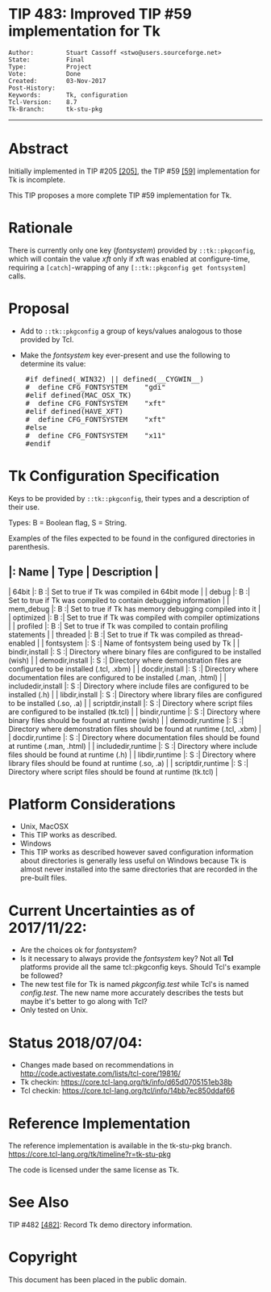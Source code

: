 # TIP 483: Improved TIP #59 implementation for Tk
	Author:         Stuart Cassoff <stwo@users.sourceforge.net>
	State:          Final
	Type:           Project
	Vote:           Done
	Created:        03-Nov-2017
	Post-History:   
	Keywords:       Tk, configuration
	Tcl-Version:    8.7
	Tk-Branch:      tk-stu-pkg
-----
# Abstract

Initially implemented in TIP #205 [[205]](205.md), the TIP #59 [[59]](59.md) implementation for Tk is incomplete.

This TIP proposes a more complete TIP #59 implementation for Tk.

# Rationale

There is currently only one key (_fontsystem_) provided by `::tk::pkgconfig`,
which will contain the value _xft_ only if xft was enabled at configure-time,
requiring a `[catch]`-wrapping of any `[::tk::pkgconfig get fontsystem]` calls.

# Proposal

* Add to `::tk::pkgconfig` a group of keys/values analogous to those provided by Tcl.

* Make the _fontsystem_ key ever-present and use the following to determine its value:

<pre>
    #if defined(_WIN32) || defined(__CYGWIN__)
    #  define CFG_FONTSYSTEM	"gdi"
    #elif defined(MAC_OSX_TK)
    #  define CFG_FONTSYSTEM	"xft"
    #elif defined(HAVE_XFT)
    #  define CFG_FONTSYSTEM	"xft"
    #else
    #  define CFG_FONTSYSTEM	"x11"
    #endif
</pre>

# Tk Configuration Specification

Keys to be provided by `::tk::pkgconfig`, their types and a description of their use.

Types: B = Boolean flag, S = String.

Examples of the files expected to be found in the configured directories in parenthesis.

|: Name              | Type  | Description                                                                      |
-----------------------------------------------------------------------------------------------------------------
| 64bit              |:  B  :| Set to true if Tk was compiled in 64bit mode                                     |
| debug              |:  B  :| Set to true if Tk was compiled to contain debugging information                  |
| mem\_debug         |:  B  :| Set to true if Tk has memory debugging compiled into it                          |
| optimized          |:  B  :| Set to true if Tk was compiled with compiler optimizations                       |
| profiled           |:  B  :| Set to true if Tk was compiled to contain profiling statements                   |
| threaded           |:  B  :| Set to true if Tk was compiled as thread-enabled                                 |
| fontsystem         |:  S  :| Name of fontsystem being used by Tk                                              |
| bindir,install     |:  S  :| Directory where binary        files are configured to be installed        (wish) |
| demodir,install    |:  S  :| Directory where demonstration files are configured to be installed  (.tcl, .xbm) |
| docdir,install     |:  S  :| Directory where documentation files are configured to be installed (.man, .html) |
| includedir,install |:  S  :| Directory where include       files are configured to be installed          (.h) |
| libdir,install     |:  S  :| Directory where library       files are configured to be installed     (.so, .a) |
| scriptdir,install  |:  S  :| Directory where script        files are configured to be installed      (tk.tcl) |
| bindir,runtime     |:  S  :| Directory where binary        files should be found at runtime            (wish) |
| demodir,runtime    |:  S  :| Directory where demonstration files should be found at runtime      (.tcl, .xbm) |
| docdir,runtime     |:  S  :| Directory where documentation files should be found at runtime     (.man, .html) |
| includedir,runtime |:  S  :| Directory where include       files should be found at runtime              (.h) |
| libdir,runtime     |:  S  :| Directory where library       files should be found at runtime         (.so, .a) |
| scriptdir,runtime  |:  S  :| Directory where script        files should be found at runtime          (tk.tcl) |

# Platform Considerations

* Unix, MacOSX
 * This TIP works as described.
* Windows
 * This TIP works as described however saved configuration information about directories
   is generally less useful on Windows because Tk is almost never installed into the same
   directories that are recorded in the pre-built files.

# Current Uncertainties as of 2017/11/22:
* Are the choices ok for _fontsystem_?
* Is it necessary to always provide the _fontsystem_ key?
  Not all **Tcl** platforms provide all the same tcl::pkgconfig keys.
  Should Tcl's example be followed?
* The new test file for Tk is named _pkgconfig.test_ while Tcl's is named _config.test_.
  The new name more accurately describes the tests but maybe it's better to go along with Tcl?
* Only tested on Unix.

# Status 2018/07/04:
* Changes made based on recommendations in <http://code.activestate.com/lists/tcl-core/19816/>
* Tk checkin: <https://core.tcl-lang.org/tk/info/d65d0705151eb38b>
* Tcl checkin: <https://core.tcl-lang.org/tcl/info/14bb7ec850ddaf66>

# Reference Implementation

The reference implementation is available in the tk-stu-pkg branch. <https://core.tcl-lang.org/tk/timeline?r=tk-stu-pkg>

The code is licensed under the same license as Tk.

# See Also

TIP #482 [[482]](482.md): Record Tk demo directory information.

# Copyright

This document has been placed in the public domain.
